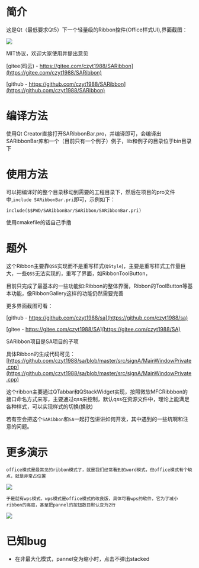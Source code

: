 ﻿# 简介

 这是Qt（最低要求Qt5）下一个轻量级的Ribbon控件(Office样式UI),界面截图：

![](https://cdn.jsdelivr.net/gh/czyt1988/SARibbon/doc/screenshot/001.gif)

MIT协议，欢迎大家使用并提出意见

[gitee(码云) - https://gitee.com/czyt1988/SARibbon](https://gitee.com/czyt1988/SARibbon)

[github - https://github.com/czyt1988/SARibbon](https://github.com/czyt1988/SARibbon)

# 编译方法

 使用Qt Creator直接打开SARibbonBar.pro，并编译即可，会编译出SARibbonBar库和一个（目前只有一个例子）例子，lib和例子的目录位于bin目录下

# 使用方法

可以把编译好的整个目录移动到需要的工程目录下，然后在项目的pro文件中,`include SARibbonBar.pri`即可，示例如下：

```shell
include($$PWD/SARibbonBar/SARibbon/SARibbonBar.pri)
```

使用cmakefile的话自己手撸

# 题外

这个Ribbon主要靠`QSS`实现而不是重写样式(`QStyle`)，主要是重写样式工作量巨大，一些`QSS`无法实现的，重写了界面，如RibbonToolButton，

目前只完成了最基本的一些功能如:Ribbon的整体界面，Ribbon的ToolButton等基本功能，像RibbonGallery这样的功能仍然需要完善

更多界面截图可看：

[github - https://github.com/czyt1988/sa](https://github.com/czyt1988/sa)

[gitee - https://gitee.com/czyt1988/SA](https://gitee.com/czyt1988/SA)

SARibbon项目是SA项目的子项

具体Ribbon的生成代码可见：
[https://github.com/czyt1988/sa/blob/master/src/signA/MainWindowPrivate.cpp](https://github.com/czyt1988/sa/blob/master/src/signA/MainWindowPrivate.cpp)

这个ribbon主要通过QTabbar和QStackWidget实现，按照微软MFCRibbbon的接口命名方式来写，主要通过qss来控制，默认qss在资源文件中，理论上能满足各种样式，可以实现样式的切换(换肤)

若有空会把这个`SARibbon`和`SA`一起打包讲讲如何开发，其中遇到的一些坑啊和注意的问题。


# 更多演示

    office模式是最常见的ribbon模式了，就是我们经常看到的word模式，但office模式有个缺点，就是非常占位置

![](https://cdn.jsdelivr.net/gh/czyt1988/SARibbon/doc/screenshot/office-mode.png)

    于是就有wps模式，wps模式是office模式的改良版，具体可看wps的软件，它为了减小ribbon的高度，甚至把pannel的按钮数目默认变为2行

![](https://cdn.jsdelivr.net/gh/czyt1988/SARibbon/doc/screenshot/wps-mode.png)


# 已知bug

- 在非最大化模式，pannel变为缩小时，点击不弹出stacked

